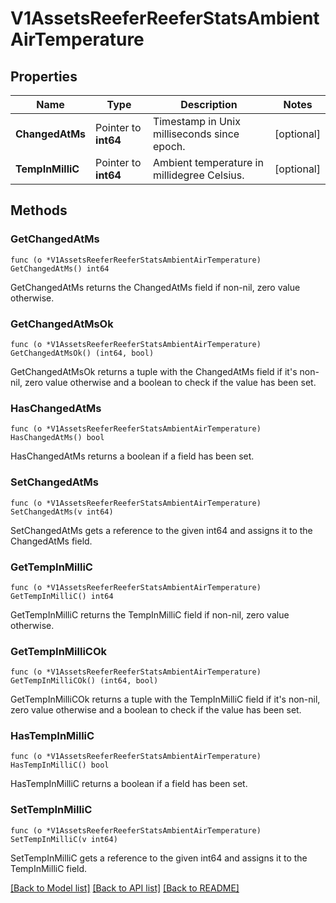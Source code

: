 # V1AssetsReeferReeferStatsAmbientAirTemperature

## Properties

Name | Type | Description | Notes
------------ | ------------- | ------------- | -------------
**ChangedAtMs** | Pointer to **int64** | Timestamp in Unix milliseconds since epoch. | [optional] 
**TempInMilliC** | Pointer to **int64** | Ambient temperature in millidegree Celsius. | [optional] 

## Methods

### GetChangedAtMs

`func (o *V1AssetsReeferReeferStatsAmbientAirTemperature) GetChangedAtMs() int64`

GetChangedAtMs returns the ChangedAtMs field if non-nil, zero value otherwise.

### GetChangedAtMsOk

`func (o *V1AssetsReeferReeferStatsAmbientAirTemperature) GetChangedAtMsOk() (int64, bool)`

GetChangedAtMsOk returns a tuple with the ChangedAtMs field if it's non-nil, zero value otherwise
and a boolean to check if the value has been set.

### HasChangedAtMs

`func (o *V1AssetsReeferReeferStatsAmbientAirTemperature) HasChangedAtMs() bool`

HasChangedAtMs returns a boolean if a field has been set.

### SetChangedAtMs

`func (o *V1AssetsReeferReeferStatsAmbientAirTemperature) SetChangedAtMs(v int64)`

SetChangedAtMs gets a reference to the given int64 and assigns it to the ChangedAtMs field.

### GetTempInMilliC

`func (o *V1AssetsReeferReeferStatsAmbientAirTemperature) GetTempInMilliC() int64`

GetTempInMilliC returns the TempInMilliC field if non-nil, zero value otherwise.

### GetTempInMilliCOk

`func (o *V1AssetsReeferReeferStatsAmbientAirTemperature) GetTempInMilliCOk() (int64, bool)`

GetTempInMilliCOk returns a tuple with the TempInMilliC field if it's non-nil, zero value otherwise
and a boolean to check if the value has been set.

### HasTempInMilliC

`func (o *V1AssetsReeferReeferStatsAmbientAirTemperature) HasTempInMilliC() bool`

HasTempInMilliC returns a boolean if a field has been set.

### SetTempInMilliC

`func (o *V1AssetsReeferReeferStatsAmbientAirTemperature) SetTempInMilliC(v int64)`

SetTempInMilliC gets a reference to the given int64 and assigns it to the TempInMilliC field.


[[Back to Model list]](../README.md#documentation-for-models) [[Back to API list]](../README.md#documentation-for-api-endpoints) [[Back to README]](../README.md)


